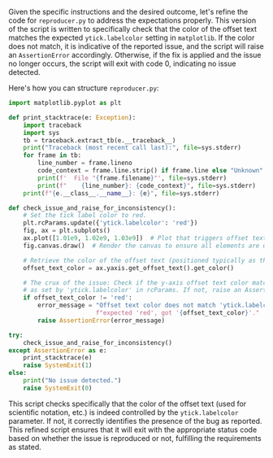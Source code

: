 Given the specific instructions and the desired outcome, let's refine the code for `reproducer.py` to address the expectations properly. This version of the script is written to specifically check that the color of the offset text matches the expected `ytick.labelcolor` setting in `matplotlib`. If the color does not match, it is indicative of the reported issue, and the script will raise an `AssertionError` accordingly. Otherwise, if the fix is applied and the issue no longer occurs, the script will exit with code 0, indicating no issue detected.

Here's how you can structure `reproducer.py`:

```python
import matplotlib.pyplot as plt

def print_stacktrace(e: Exception):
    import traceback
    import sys
    tb = traceback.extract_tb(e.__traceback__)
    print("Traceback (most recent call last):", file=sys.stderr)
    for frame in tb:
        line_number = frame.lineno
        code_context = frame.line.strip() if frame.line else "Unknown"
        print(f'  File "{frame.filename}"', file=sys.stderr)
        print(f"    {line_number}: {code_context}", file=sys.stderr)
    print(f"{e.__class__.__name__}: {e}", file=sys.stderr)

def check_issue_and_raise_for_inconsistency():
    # Set the tick label color to red.
    plt.rcParams.update({'ytick.labelcolor': 'red'})
    fig, ax = plt.subplots()
    ax.plot([1.01e9, 1.02e9, 1.03e9])  # Plot that triggers offset text
    fig.canvas.draw()  # Render the canvas to ensure all elements are updated

    # Retrieve the color of the offset text (positioned typically as the exponent label on the y-axis)
    offset_text_color = ax.yaxis.get_offset_text().get_color()

    # The crux of the issue: Check if the y-axis offset text color matches the expected 'red',
    # as set by 'ytick.labelcolor' in rcParams. If not, raise an AssertionError.
    if offset_text_color != 'red':
        error_message = "Offset text color does not match 'ytick.labelcolor'; " \
                        f"expected 'red', got '{offset_text_color}'."
        raise AssertionError(error_message)

try:
    check_issue_and_raise_for_inconsistency()
except AssertionError as e:
    print_stacktrace(e)
    raise SystemExit(1)
else:
    print("No issue detected.")
    raise SystemExit(0)
```

This script checks specifically that the color of the offset text (used for scientific notation, etc.) is indeed controlled by the `ytick.labelcolor` parameter. If not, it correctly identifies the presence of the bug as reported. This refined script ensures that it will exit with the appropriate status code based on whether the issue is reproduced or not, fulfilling the requirements as stated.